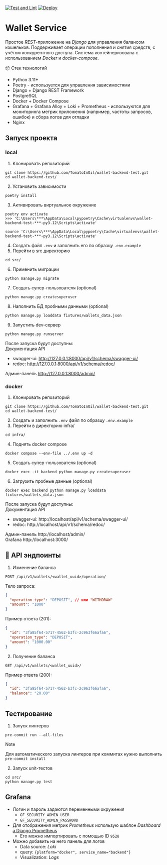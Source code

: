 [![Test and Lint](https://github.com/TomatoInOil/wallet-backend-test/actions/workflows/tests.yml/badge.svg)](https://github.com/TomatoInOil/wallet-backend-test/actions/workflows/tests.yml) [![Deploy](https://github.com/TomatoInOil/wallet-backend-test/actions/workflows/deploy.yml/badge.svg)](https://github.com/TomatoInOil/wallet-backend-test/actions/workflows/deploy.yml)
# Wallet Service
Простое _REST_-приложение на _Django_ для управления балансом кошельков. Поддерживает операции пополнения и снятия средств, с учётом конкурентного доступа. Система контейнеризована с использованием _Docker_ и _docker-compose_.

📦 Стек технологий  
- Python 3.11+
- Poetry - используется для управления зависимостями
- Django + Django REST Framework
- PostgreSQL
- Docker + Docker Compose
- Grafana + Grafana Alloy + Loki + Prometheus - используются для мониторинга метрик приложения (например, частоты запросов, ошибок) и сбора логов для отладки
- Nginx

## Запуск проекта
### local
1. Клонировать репозиторий
```shell
git clone https://github.com/TomatoInOil/wallet-backend-test.git
cd wallet-backend-test/
```
2. Установить зависимости
```shell
poetry install
```
3. Активировать виртуальное окружение
```shell
poetry env activate
>>> 'C:\Users\***\AppData\Local\pypoetry\Cache\virtualenvs\wallet-backend-test-***-py3.12\Scripts\activate'
```
```shell
source 'C:\Users\***\AppData\Local\pypoetry\Cache\virtualenvs\wallet-backend-test-***-py3.12\Scripts\activate'
```
4. Создать файл `.env` и заполнить его по образцу `.env.example`
5. Перейти в src директорию
```shell
cd src/
```
6. Применить миграции
```shell
python manage.py migrate
```
7. Создать супер-пользователя (optional)
```shell
python manage.py createsuperuser
```
8. Наполнить БД пробными данными (optional)
```shell
python manage.py loaddata fixtures/wallets_data.json
```
9. Запустить dev-сервер
```shell
python manage.py runserver
```
После запуска будут доступны:  
Документация API
- swagger-ui: http://127.0.0.1:8000/api/v1/schema/swagger-ui/  
- redoc: http://127.0.0.1:8000/api/v1/schema/redoc/

Админ-панель http://127.0.0.1:8000/admin/
### docker
1. Клонировать репозиторий
```shell
git clone https://github.com/TomatoInOil/wallet-backend-test.git
cd wallet-backend-test/
```
2. Создать и заполнить `.env` файл по образцу `.env.example`
3. Перейти в директорию infra/
```shell
cd infra/
```
4. Поднять docker compose
```shell
docker compose --env-file ../.env up -d
```
5. Создать супер-пользователя (optional)
```shell
docker exec -it backend python manage.py createsuperuser
```
6. Загрузить пробные данные (optional)
```shell
docker exec backend python manage.py loaddata fixtures/wallets_data.json
```
После запуска будут доступны:  
Документация API
- swagger-ui: http://localhost/api/v1/schema/swagger-ui/
- redoc: http://localhost/api/v1/schema/redoc/

Админ-панель http://localhost/admin/  
Grafana http://localhost:3000/

## 🔌 API эндпоинты
1. Изменение баланса
```
POST /api/v1/wallets/<wallet_uuid>/operation/
```
Тело запроса:
```JSON
{
  "operation_type": "DEPOSIT", // или "WITHDRAW"
  "amount": "1000"
}
```
Пример ответа (201):
```json
{
  "id": "3fa85f64-5717-4562-b3fc-2c963f66afa6",
  "operation_type": "DEPOSIT",
  "amount": "1000.00"
}
```
2. Получение баланса
```
GET /api/v1/wallets/<wallet_uuid>/
```
Пример ответа (200):
```JSON
{
  "id": "3fa85f64-5717-4562-b3fc-2c963f66afa6",
  "balance": "20.00"
}
```
## Тестирование
1. Запуск линтеров
```shell
pre-commit run --all-files
```
> [!NOTE]
> Для автоматического запуска линтеров при коммитах нужно выполнить `pre-commit install`
2. Запуск unit-тестов
```shell
cd src/
python manage.py test
```
## Grafana
- Логин и пароль задаются переменными окружения
  - `GF_SECURITY_ADMIN_USER`
  - `GF_SECURITY_ADMIN_PASSWORD`
- Для отображения метрик _Prometheus_ использую шаблон _Dashboard_ [a Django Prometheus](https://grafana.com/grafana/dashboards/9528-django-prometheus/)
  - Его можно импортировать с помощью ID `9528`
- Можно добавить на него панель для логов
  - Data source: _Loki_  
  - query: `{platform="docker", service_name="backend"}`  
  - Visualization: _Logs_  
